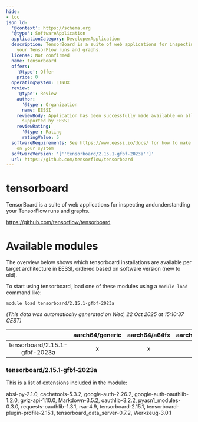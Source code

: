 ```yaml
---
hide:
- toc
json_ld:
  '@context': https://schema.org
  '@type': SoftwareApplication
  applicationCategory: DeveloperApplication
  description: TensorBoard is a suite of web applications for inspecting andunderstanding
    your TensorFlow runs and graphs.
  license: Not confirmed
  name: tensorboard
  offers:
    '@type': Offer
    price: 0
  operatingSystem: LINUX
  review:
    '@type': Review
    author:
      '@type': Organization
      name: EESSI
    reviewBody: Application has been successfully made available on all architectures
      supported by EESSI
    reviewRating:
      '@type': Rating
      ratingValue: 5
  softwareRequirements: See https://www.eessi.io/docs/ for how to make EESSI available
    on your system
  softwareVersion: '[''tensorboard/2.15.1-gfbf-2023a'']'
  url: https://github.com/tensorflow/tensorboard
---
```


tensorboard
===========


TensorBoard is a suite of web applications for inspecting andunderstanding your TensorFlow runs and graphs.

https://github.com/tensorflow/tensorboard
# Available modules


The overview below shows which tensorboard installations are available per target architecture in EESSI, ordered based on software version (new to old).

To start using tensorboard, load one of these modules using a `module load` command like:

```shell
module load tensorboard/2.15.1-gfbf-2023a
```

*(This data was automatically generated on Wed, 22 Oct 2025 at 15:10:37 CEST)*

| |aarch64/generic|aarch64/a64fx|aarch64/neoverse_n1|aarch64/neoverse_v1|aarch64/nvidia/grace|x86_64/generic|x86_64/amd/zen2|x86_64/amd/zen3|x86_64/amd/zen4|x86_64/intel/cascadelake|x86_64/intel/haswell|x86_64/intel/icelake|x86_64/intel/sapphirerapids|x86_64/intel/skylake_avx512|
| :---: | :---: | :---: | :---: | :---: | :---: | :---: | :---: | :---: | :---: | :---: | :---: | :---: | :---: | :---: |
|tensorboard/2.15.1-gfbf-2023a|x|x|x|x|x|x|x|x|x|x|x|x|x|x|


### tensorboard/2.15.1-gfbf-2023a

This is a list of extensions included in the module:

absl-py-2.1.0, cachetools-5.3.2, google-auth-2.26.2, google-auth-oauthlib-1.2.0, gviz-api-1.10.0, Markdown-3.5.2, oauthlib-3.2.2, pyasn1_modules-0.3.0, requests-oauthlib-1.3.1, rsa-4.9, tensorboard-2.15.1, tensorboard-plugin-profile-2.15.1, tensorboard_data_server-0.7.2, Werkzeug-3.0.1